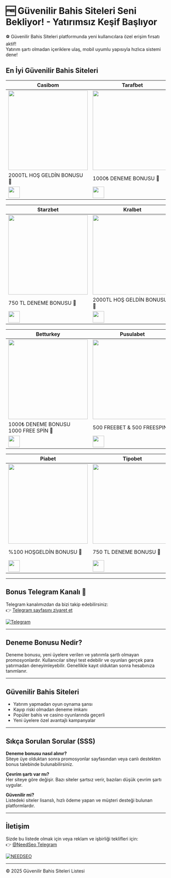 # 🆓 Güvenilir Bahis Siteleri Seni Bekliyor! - Yatırımsız Keşif Başlıyor

⚽️ Güvenilir Bahis Siteleri platformunda yeni kullanıcılara özel erişim fırsatı aktif!  
Yatırım şartı olmadan içeriklere ulaş, mobil uyumlu yapısıyla hızlıca sistemi dene!

## En İyi Güvenilir Bahis Siteleri

| Casibom | Tarafbet | Sahabet |
|---------|----------|---------|
| <a href="https://shortlinkapp.com/casiboms" target="_blank"><img src="https://resmim.net/cdn/2025/07/02/TPU7v3.jpg" width="250" height="auto" /></a> | <a href="https://shortlinkapp.com/wCggm" target="_blank"><img src="https://resmim.net/cdn/2025/06/17/TiXCEi.jpg" width="250" height="auto" /></a> | <a href="https://shortlinkapp.com/RpyYA" target="_blank"><img src="https://resmim.net/cdn/2025/06/01/Td5It3.jpg" width="250" height="auto" /></a> |
| 2000TL HOŞ GELDİN BONUSU 🎁 | 1000₺ DENEME BONUSU 🎁 | 1000 TL DENEME BONUSU 🎁 |
| <a href="https://shortlinkapp.com/casiboms" target="_blank"><img src="https://img.shields.io/badge/Bonusu_Al-Hemen_Tıkla-red?style=for-the-badge" style="height:36px;" /></a> | <a href="https://shortlinkapp.com/wCggm" target="_blank"><img src="https://img.shields.io/badge/Bonusu_Al-Hemen_Tıkla-green?style=for-the-badge" style="height:36px;" /></a> | <a href="https://shortlinkapp.com/RpyYA" target="_blank"><img src="https://img.shields.io/badge/Bonusu_Al-Hemen_Tıkla-darkgreen?style=for-the-badge" style="height:36px;" /></a> |

| Starzbet | Kralbet | Onwin |
|----------|---------|-------|
| <a href="https://shortlinkapp.com/qrVyr" target="_blank"><img src="https://resmim.net/cdn/2025/07/02/TLaBlc.jpg" width="250" height="auto" /></a> | <a href="https://shortlinkapp.com/vTJnw" target="_blank"><img src="https://resmim.net/cdn/2025/06/14/T1NfO3.jpg" width="250" height="auto" /></a> | <a href="https://shortlinkapp.com/LgsCj" target="_blank"><img src="https://resmim.net/cdn/2025/06/01/Td5BpZ.jpg" width="250" height="auto" /></a> |
| 750 TL DENEME BONUSU 🎁 | 2000TL HOŞ GELDİN BONUSU 🎁 | 750 TL DENEME BONUSU 🎁 |
| <a href="https://shortlinkapp.com/qrVyr" target="_blank"><img src="https://img.shields.io/badge/Bonusu_Al-Hemen_Tıkla-orange?style=for-the-badge" style="height:36px;" /></a> | <a href="https://shortlinkapp.com/vTJnw" target="_blank"><img src="https://img.shields.io/badge/Bonusu_Al-Hemen_Tıkla-gold?style=for-the-badge" style="height:36px;" /></a> | <a href="https://shortlinkapp.com/LgsCj" target="_blank"><img src="https://img.shields.io/badge/Bonusu_Al-Hemen_Tıkla-purple?style=for-the-badge" style="height:36px;" /></a> |

| Betturkey | Pusulabet | Xslot |
|-----------|-----------|-------|
| <a href="https://shortlinkapp.com/TNMxC" target="_blank"><img src="https://resmim.net/cdn/2025/06/21/TxCEoF.jpg" width="250" height="auto" /></a> | <a href="https://shortlinkapp.com/zGNnb" target="_blank"><img src="https://resmim.net/cdn/2025/06/12/TrcooW.jpg" width="250" height="auto" /></a> | <a href="https://shortlinkapp.com/pabOb" target="_blank"><img src="https://resmim.net/cdn/2025/06/21/TxCkZC.jpg" width="250" height="auto" /></a> |
| 1000₺ DENEME BONUSU <br> 1000 FREE SPİN 🎁 | 500 FREEBET & 500 FREESPIN 🎁 | 1000₺ DENEME BONUSU <br> 1000 FREE SPİN 🎁 |
| <a href="https://shortlinkapp.com/TNMxC" target="_blank"><img src="https://img.shields.io/badge/Bonusu_Al-Hemen_Tıkla-yellow?style=for-the-badge" style="height:36px;" /></a> | <a href="https://shortlinkapp.com/zGNnb" target="_blank"><img src="https://img.shields.io/badge/Bonusu_Al-Hemen_Tıkla-gold?style=for-the-badge" style="height:36px;" /></a> | <a href="https://shortlinkapp.com/pabOb" target="_blank"><img src="https://img.shields.io/badge/Bonusu_Al-Hemen_Tıkla-skyblue?style=for-the-badge" style="height:36px;" /></a> |

| Piabet | Tipobet | Bizbet |
|---------|---------|--------|
| <a href="https://shortlinkapp.com/wLbWn" target="_blank"><img src="https://resmim.net/cdn/2025/06/22/TOZgTG.jpg" width="250" height="auto" /></a> | <a href="https://shortlinkapp.com/CYeIU" target="_blank"><img src="https://resmim.net/cdn/2025/06/01/Td5w0c.jpg" width="250" height="auto" /></a> | <a href="https://shortlinkapp.com/zSCPt" target="_blank"><img src="https://resmim.net/cdn/2025/06/08/Tbkxd1.jpg" width="250" height="auto" /></a> |
| %100 HOŞGELDİN BONUSU 🎁 | 750 TL DENEME BONUSU 🎁 | %100 HOŞGELDİN BONUSU <br> 3000 TL 🎁 |
| <a href="https://shortlinkapp.com/wLbWn" target="_blank"><img src="https://img.shields.io/badge/Bonusu_Al-Hemen_Tıkla-blue?style=for-the-badge" style="height:36px;" /></a> | <a href="https://shortlinkapp.com/CYeIU" target="_blank"><img src="https://img.shields.io/badge/Bonusu_Al-Hemen_Tıkla-green?style=for-the-badge" style="height:36px;" /></a> | <a href="https://shortlinkapp.com/zSCPt" target="_blank"><img src="https://img.shields.io/badge/Bonusu_Al-Hemen_Tıkla-orange?style=for-the-badge" style="height:36px;" /></a> |


---

## Bonus Telegram Kanalı 📲

Telegram kanalımızdan da bizi takip edebilirsiniz:  
👉 [Telegram sayfasını ziyaret et](https://t.me/+yG5pKfqA0RtkMjY0)  

[![Telegram](https://resmim.net/cdn/2025/06/20/TtdcDh.png)](https://t.me/+yG5pKfqA0RtkMjY0)

---

## Deneme Bonusu Nedir?

Deneme bonusu, yeni üyelere verilen ve yatırımla şartlı olmayan promosyonlardır. Kullanıcılar siteyi test edebilir ve oyunları gerçek para yatırmadan deneyimleyebilir. Genellikle kayıt olduktan sonra hesabınıza tanımlanır.

---

## Güvenilir Bahis Siteleri

- Yatırım yapmadan oyun oynama şansı
- Kayıp riski olmadan deneme imkanı
- Popüler bahis ve casino oyunlarında geçerli
- Yeni üyelere özel avantajlı kampanyalar

---

## Sıkça Sorulan Sorular (SSS)

**Deneme bonusu nasıl alınır?**  
Siteye üye olduktan sonra promosyonlar sayfasından veya canlı destekten bonus talebinde bulunabilirsiniz.

**Çevrim şartı var mı?**  
Her siteye göre değişir. Bazı siteler şartsız verir, bazıları düşük çevrim şartı uygular.

**Güvenilir mi?**  
Listedeki siteler lisanslı, hızlı ödeme yapan ve müşteri desteği bulunan platformlardır.

---

## İletişim

Sizde bu listede olmak için veya reklam ve işbirliği teklifleri için:  
👉 [@NeedSeo Telegram](https://t.me/NeedSeo)

[![NEEDSEO](https://resmim.net/cdn/2025/06/02/Tk6Hx8.jpg)](https://t.me/NeedSeo)

---

© 2025 Güvenilir Bahis Siteleri Listesi
